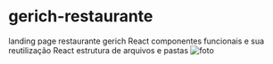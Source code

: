 # gerich-restaurante
landing page restaurante gerich
React componentes funcionais e sua reutilização
React estrutura de arquivos e pastas
<img src="https://user-images.githubusercontent.com/86000197/154872339-ef1d472e-6c14-429a-8a7c-665855a57bd7.png" alt="foto">

